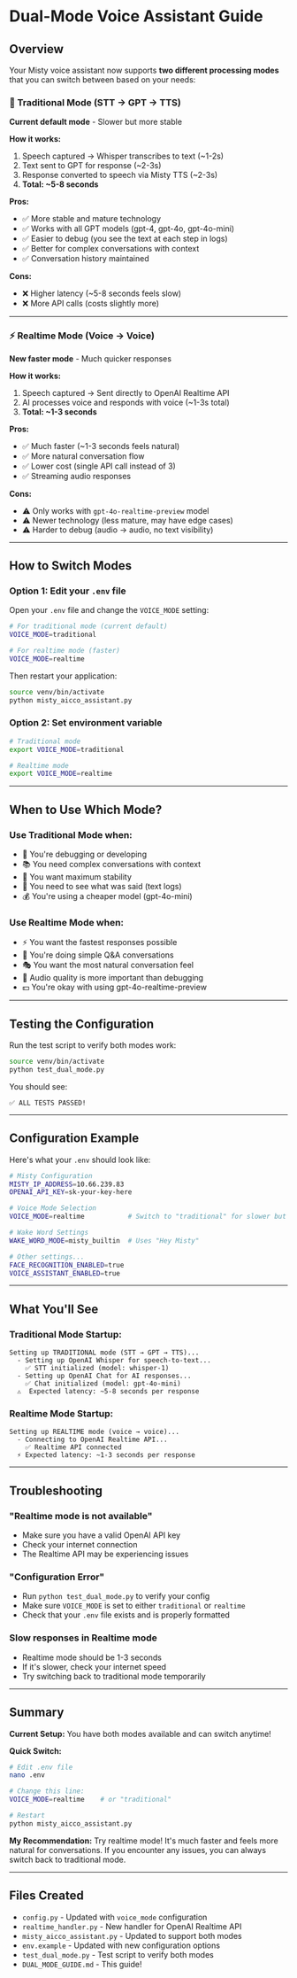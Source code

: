 # Dual-Mode Voice Assistant Guide

## Overview

Your Misty voice assistant now supports **two different processing modes** that you can switch between based on your needs:

### 🐢 Traditional Mode (STT → GPT → TTS)
**Current default mode** - Slower but more stable

**How it works:**
1. Speech captured → Whisper transcribes to text (~1-2s)
2. Text sent to GPT for response (~2-3s)
3. Response converted to speech via Misty TTS (~2-3s)
4. **Total: ~5-8 seconds**

**Pros:**
- ✅ More stable and mature technology
- ✅ Works with all GPT models (gpt-4, gpt-4o, gpt-4o-mini)
- ✅ Easier to debug (you see the text at each step in logs)
- ✅ Better for complex conversations with context
- ✅ Conversation history maintained

**Cons:**
- ❌ Higher latency (~5-8 seconds feels slow)
- ❌ More API calls (costs slightly more)

---

### ⚡ Realtime Mode (Voice → Voice)
**New faster mode** - Much quicker responses

**How it works:**
1. Speech captured → Sent directly to OpenAI Realtime API
2. AI processes voice and responds with voice (~1-3s total)
3. **Total: ~1-3 seconds**

**Pros:**
- ✅ Much faster (~1-3 seconds feels natural)
- ✅ More natural conversation flow
- ✅ Lower cost (single API call instead of 3)
- ✅ Streaming audio responses

**Cons:**
- ⚠️ Only works with `gpt-4o-realtime-preview` model
- ⚠️ Newer technology (less mature, may have edge cases)
- ⚠️ Harder to debug (audio → audio, no text visibility)

---

## How to Switch Modes

### Option 1: Edit your `.env` file

Open your `.env` file and change the `VOICE_MODE` setting:

```bash
# For traditional mode (current default)
VOICE_MODE=traditional

# For realtime mode (faster)
VOICE_MODE=realtime
```

Then restart your application:
```bash
source venv/bin/activate
python misty_aicco_assistant.py
```

### Option 2: Set environment variable

```bash
# Traditional mode
export VOICE_MODE=traditional

# Realtime mode
export VOICE_MODE=realtime
```

---

## When to Use Which Mode?

### Use **Traditional Mode** when:
- 🔧 You're debugging or developing
- 📚 You need complex conversations with context
- 🎯 You want maximum stability
- 📝 You need to see what was said (text logs)
- 💰 You're using a cheaper model (gpt-4o-mini)

### Use **Realtime Mode** when:
- ⚡ You want the fastest responses possible
- 💬 You're doing simple Q&A conversations
- 🎭 You want the most natural conversation feel
- 🎤 Audio quality is more important than debugging
- 💵 You're okay with using gpt-4o-realtime-preview

---

## Testing the Configuration

Run the test script to verify both modes work:

```bash
source venv/bin/activate
python test_dual_mode.py
```

You should see:
```
✅ ALL TESTS PASSED!
```

---

## Configuration Example

Here's what your `.env` should look like:

```bash
# Misty Configuration
MISTY_IP_ADDRESS=10.66.239.83
OPENAI_API_KEY=sk-your-key-here

# Voice Mode Selection
VOICE_MODE=realtime           # Switch to "traditional" for slower but stable mode

# Wake Word Settings
WAKE_WORD_MODE=misty_builtin  # Uses "Hey Misty"

# Other settings...
FACE_RECOGNITION_ENABLED=true
VOICE_ASSISTANT_ENABLED=true
```

---

## What You'll See

### Traditional Mode Startup:
```
Setting up TRADITIONAL mode (STT → GPT → TTS)...
  - Setting up OpenAI Whisper for speech-to-text...
    ✅ STT initialized (model: whisper-1)
  - Setting up OpenAI Chat for AI responses...
    ✅ Chat initialized (model: gpt-4o-mini)
  ⚠️  Expected latency: ~5-8 seconds per response
```

### Realtime Mode Startup:
```
Setting up REALTIME mode (voice → voice)...
  - Connecting to OpenAI Realtime API...
    ✅ Realtime API connected
  ⚡ Expected latency: ~1-3 seconds per response
```

---

## Troubleshooting

### "Realtime mode is not available"
- Make sure you have a valid OpenAI API key
- Check your internet connection
- The Realtime API may be experiencing issues

### "Configuration Error"
- Run `python test_dual_mode.py` to verify your config
- Make sure `VOICE_MODE` is set to either `traditional` or `realtime`
- Check that your `.env` file exists and is properly formatted

### Slow responses in Realtime mode
- Realtime mode should be 1-3 seconds
- If it's slower, check your internet speed
- Try switching back to traditional mode temporarily

---

## Summary

**Current Setup:** You have both modes available and can switch anytime!

**Quick Switch:**
```bash
# Edit .env file
nano .env

# Change this line:
VOICE_MODE=realtime    # or "traditional"

# Restart
python misty_aicco_assistant.py
```

**My Recommendation:** Try realtime mode! It's much faster and feels more natural for conversations. If you encounter any issues, you can always switch back to traditional mode.

---

## Files Created

- `config.py` - Updated with `voice_mode` configuration
- `realtime_handler.py` - New handler for OpenAI Realtime API
- `misty_aicco_assistant.py` - Updated to support both modes
- `env.example` - Updated with new configuration options
- `test_dual_mode.py` - Test script to verify both modes
- `DUAL_MODE_GUIDE.md` - This guide!

